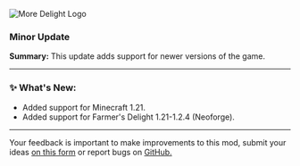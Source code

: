 <p align="left"><img src="https://cdn.modrinth.com/data/znHQQtuU/images/6833d6b12f2605b2925a31261438c6a355903132.png" alt="More Delight Logo">

<h3>Minor Update</h3>
<p><b>Summary:</b> This update adds support for newer versions of the game.</p>
<hr/>

<h3>✨ What's New:</h3>
<ul>
  <li>Added support for Minecraft 1.21.</li>
  <li>Added support for Farmer's Delight 1.21-1.2.4 (Neoforge).</li>
</ul>
<hr/>

<p>Your feedback is important to make improvements to this mod, submit your ideas <a href="https://forms.gle/jFshSk3QeH6pqM9E6">on this form</a> or report bugs on <a href="https://github.com/axperty/moredelight-forge/issues">GitHub.</a></p>

